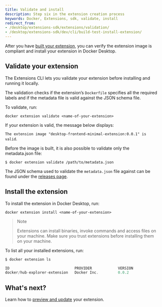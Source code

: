```yaml
---
title: Validate and install
description: Step six in the extension creation process
keywords: Docker, Extensions, sdk, validate, install
redirect_from:
- /desktop/extensions-sdk/extensions/validation/
- /desktop/extensions-sdk/dev/cli/build-test-install-extension/
---
```


After you have [built your extension](build.md), you can verify the extension image is compliant and install your extension in Docker Desktop.

## Validate your extension

The Extensions CLI lets you validate your extension before installing and running it locally.

The validation checks if the extension’s `Dockerfile` specifies all the required labels and if the metadata file is valid against the JSON schema file.

To validate, run:

`docker extension validate <name-of-your-extension>`

If your extension is valid, the message below displays:

`The extension image "desktop-frontend-minimal-extension:0.0.1" is valid`.

Before the image is built, it is also possible to validate only the metadata.json file:

`$ docker extension validate /path/to/metadata.json`

The JSON schema used to validate the `metadata.json` file against can be found under the [releases page](https://github.com/docker/extensions-sdk/releases/latest).

## **Install the extension**

To install the extension in Docker Desktop, run:

`docker extension install <name-of-your-extension>`

> Note 
> 
> Extensions can install binaries, invoke commands and access files on your machine. Make sure you trust extensions before installing them on your machine.

To list all your installed extensions, run:

```typescript
$ docker extension ls

ID                              PROVIDER            VERSION             UI                   VM                  HOST
docker/hub-explorer-extension   Docker Inc.         0.0.2               1 tab(Explore Hub)   Running(1)          1 binarie(s)
```

## What's next?

Learn how to [preview and update](preview-and-update.md) your extension.
